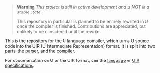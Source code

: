 > **Warning**
> *This project is still in active development and is NOT in a stable state.*
>
> This repository in particular is planned to be entirely rewrited in U once the compiler is finished. Contributions are appreciated, but unlikely to be considered until the rewrite.

This is the repository for the U language compiler, which turns U source code into the UIR (U Intermediate Representation) format. It is split into two parts, the [parser](./Parser/), and the [compiler](./Compiler/).

For documentation on U or the UIR format, see the [language](https://github.com/398utubzyt/ulang-docs) or [UIR specifications](https://github.com/398utubzyt/uir-docs).
